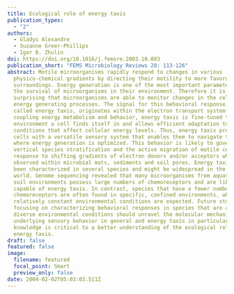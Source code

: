 ```yaml
---
title: Ecological role of energy taxis
publication_types:
  - "2"
authors:
  - Gladys Alexandre
  - Suzanne Greer-Phillips
  - Igor B. Zhulin
doi: https://doi.org/10.1016/j.femsre.2003.10.003
publication_short: "FEMS Microbiology Reviews 28: 113-126"
abstract: Motile microorganisms rapidly respond to changes in various
  physico-chemical gradients by directing their motility to more favorable
  surroundings. Energy generation is one of the most important parameters for
  the survival of microorganisms in their environment. Therefore it is not
  surprising that microorganisms are able to monitor changes in the cellular
  energy generating processes. The signal for this behavioral response, which is
  called energy taxis, originates within the electron transport system. By
  coupling energy metabolism and behavior, energy taxis is fine-tuned to the
  environment a cell finds itself in and allows efficient adaptation to changing
  conditions that affect cellular energy levels. Thus, energy taxis provides
  cells with a versatile sensory system that enables them to navigate to niches
  where energy generation is optimized. This behavior is likely to govern
  vertical species stratification and the active migration of motile cells in
  response to shifting gradients of electron donors and/or acceptors which are
  observed within microbial mats, sediments and soil pores. Energy taxis has
  been characterized in several species and might be widespread in the microbial
  world. Genome sequencing revealed that many microorganisms from aquatic and
  soil environments possess large numbers of chemoreceptors and are likely to be
  capable of energy taxis. In contrast, species that have a fewer number of
  chemoreceptors are often found in specific, confined environments, where
  relatively constant environmental conditions are expected. Future studies
  focusing on characterizing behavioral responses in species that are adapted to
  diverse environmental conditions should unravel the molecular mechanisms
  underlying sensory behavior in general and energy taxis in particular. Such
  knowledge is critical to a better understanding of the ecological role of
  energy taxis.
draft: false
featured: false
image:
  filename: featured
  focal_point: Smart
  preview_only: false
date: 2004-02-02T05:03:03.511Z
---
```

